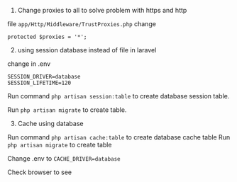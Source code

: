 1. Change proxies to all to solve problem with https and http

file `app/Http/Middleware/TrustProxies.php` change

```textmate
protected $proxies = '*';
```
2. using session database instead of file in laravel

change in .env

```textmate
SESSION_DRIVER=database
SESSION_LIFETIME=120
```

Run command `php artisan session:table` to create database session table.

Run `php artisan migrate` to create table.

3. Cache using database

Run command `php artisan cache:table` to create database cache table
Run `php artisan migrate` to create table

Change .env to `CACHE_DRIVER=database`

Check browser to see
